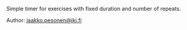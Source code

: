 Simple timer for exercises with fixed duration and number of repeats.

Author: jaakko.pesonen@iki.fi


